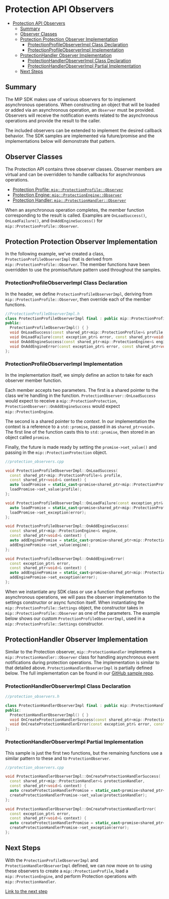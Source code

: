 # Protection API Observers

- [Protection API Observers](#protection-api-observers)
  - [Summary](#summary)
  - [Observer Classes](#observer-classes)
  - [Protection Protection Observer Implementation](#protection-protection-observer-implementation)
    - [ProtectionProfileObserverImpl Class Declaration](#protectionprofileobserverimpl-class-declaration)
    - [ProtectionProfileObserverImpl Implementation](#protectionprofileobserverimpl-implementation)
  - [ProtectionHandler Observer Implementation](#protectionhandler-observer-implementation)
    - [ProtectionHandlerObserverImpl Class Declaration](#protectionhandlerobserverimpl-class-declaration)
    - [ProtectionHandlerObserverImpl Partial Implementation](#protectionhandlerobserverimpl-partial-implementation)
  - [Next Steps](#next-steps)

## Summary

The MIP SDK makes use of various observers for to implement asynchronous operations. When constructing an object that will be loaded or added via an asynchronous operation, an `Observer` must be provided. Observers will receive the notification events related to the asynchronous operations and provide the result to the caller.

The included observers can be extended to implement the desired callback behavior. The SDK samples are implemented via future/promise and the implementations below will demonstrate that pattern.

## Observer Classes

The Protection API contains three observer classes. Observer members are virtual and can be overridden to handle callbacks for asynchronous operations.

- [Protection Profile: `mip::ProtectionProfile::Observer`](https://docs.microsoft.com/en-us/azure/information-protection/develop/mip/class_mip_ProtectionProfile_observer)
- [Protection Engine: `mip::ProtectionEngine::Observer`](https://docs.microsoft.com/en-us/azure/information-protection/develop/mip/class_mip_ProtectionEngine_observer)
- [Protection Handler: `mip::ProtectionHandler::Observer`](https://docs.microsoft.com/en-us/azure/information-protection/develop/mip/class_mip_Protectionhandler_observer)


When an asynchronous operation completes, the member function corresponding to the result is called. Examples are `OnLoadSuccess()`, `OnLoadFailure()`, and `OnAddEngineSuccess()` for `mip::ProtectionProfile::Observer`.

## Protection Protection Observer Implementation

In the following example, we've created a class, `ProtectionProfileObserverImpl` that is derived from `mip::ProtectionProfile::Observer`. The member functions have been overridden to use the promise/future pattern used throughout the samples.

### ProtectionProfileObserverImpl Class Declaration

In the header, we define `ProtectionProfileObserverImpl`, deriving from `mip::ProtectionProfile::Observer`, then override each of the member functions.

```cpp
//ProtectionProfileObserverImpl.h
class ProtectionProfileObserverImpl final : public mip::ProtectionProfile::Observer {
public:
  ProtectionProfileObserverImpl() { }
  void OnLoadSuccess(const shared_ptr<mip::ProtectionProfile>& profile, const shared_ptr<void>& context) override;
  void OnLoadFailure(const exception_ptr& error, const shared_ptr<void>& context) override;
  void OnAddEngineSuccess(const shared_ptr<mip::ProtectionEngine>& engine, const shared_ptr<void>& context) override;
  void OnAddEngineError(const exception_ptr& error, const shared_ptr<void>& context) override;
};
```

### ProtectionProfileObserverImpl Implementation

In the implementation itself, we simply define an action to take for each observer member function.

Each member accepts two parameters. The first is a shared pointer to the class we're handling in the function. `ProtectionObserver::OnLoadSuccess` would expect to receive a `mip::ProtectionProtection`, `ProtectionObserver::OnAddEngineSuccess` would expect `mip::ProtectionEngine`.

The second is a shared pointer to the *context*. In our implementation the context is a reference to a `std::promise`, passed in as `shared_ptr<void>`. The first line of the function casts this to `std::promise`, then stored in an object called `promise`.

Finally, the future is made ready by setting the `promise->set_value()` and passing in the `mip::ProtectionProtection` object.

```cpp
//protection_observers.cpp

void ProtectionProfileObserverImpl::OnLoadSuccess(
  const shared_ptr<mip::ProtectionProfile>& profile,
  const shared_ptr<void>& context) {
  auto loadPromise = static_cast<promise<shared_ptr<mip::ProtectionProfile>>*>(context.get());
  loadPromise->set_value(profile);
};

void ProtectionProfileObserverImpl::OnLoadFailure(const exception_ptr& error, const shared_ptr<void>& context) {
  auto loadPromise = static_cast<promise<shared_ptr<mip::ProtectionProfile>>*>(context.get());
  loadPromise->set_exception(error);
};

void ProtectionProfileObserverImpl::OnAddEngineSuccess(
  const shared_ptr<mip::ProtectionEngine>& engine,
  const shared_ptr<void>& context) {
  auto addEnginePromise = static_cast<promise<shared_ptr<mip::ProtectionEngine>>*>(context.get());
  addEnginePromise->set_value(engine);
};

void ProtectionProfileObserverImpl::OnAddEngineError(
  const exception_ptr& error,
  const shared_ptr<void>& context) {
  auto addEnginePromise = static_cast<promise<shared_ptr<mip::ProtectionEngine>>*>(context.get());
  addEnginePromise->set_exception(error);
};
```

When we instantiate any SDK class or use a function that performs asynchronous operations, we will pass the observer implementation to the settings constructor or async function itself. When instantiating the `mip::ProtectionProfile::Settings` object, the constructor takes in `mip::ProtectionProfile::Observer` as one of the parameters. The example below shows our custom `ProtectionProfileObserverImpl`, used in a  `mip::ProtectionProfile::Settings` constructor.

## ProtectionHandler Observer Implementation

Similar to the Protection observer, `mip::ProtectionHandler` implements a `mip::ProtectionHandler::Observer` class for handling asynchronous event notifications during protection operations. The implementation is similar to that detailed above. `ProtectionHandlerObserverImpl` is partially defined below. The full implementation can be found in our [GitHub sample repo]().

### ProtectionHandlerObserverImpl Class Declaration

```cpp
//protection_observers.h

class ProtectionHandlerObserverImpl final : public mip::ProtectionHandler::Observer {
public:
  ProtectionHandlerObserverImpl() { }
  void OnCreateProtectionHandlerSuccess(const shared_ptr<mip::ProtectionHandler>& protectionHandler, const shared_ptr<void>& context) override;
  void OnCreateProtectionHandlerError(const exception_ptr& error, const shared_ptr<void>& context) override;
};
```

### ProtectionHandlerObserverImpl Partial Implementation

This sample is just the first two functions, but the remaining functions use a similar pattern to these and to `ProtectionObserver`.

```cpp
//protection_observers.cpp

void ProtectionHandlerObserverImpl::OnCreateProtectionHandlerSuccess(
  const shared_ptr<mip::ProtectionHandler>& protectionHandler,
  const shared_ptr<void>& context) {
  auto createProtectionHandlerPromise = static_cast<promise<shared_ptr<mip::ProtectionHandler>>*>(context.get());
  createProtectionHandlerPromise->set_value(protectionHandler);
};

void ProtectionHandlerObserverImpl::OnCreateProtectionHandlerError(
  const exception_ptr& error,
  const shared_ptr<void>& context) {
  auto createProtectionHandlerPromise = static_cast<promise<shared_ptr<mip::ProtectionHandler>>*>(context.get());
  createProtectionHandlerPromise->set_exception(error);
};
```

## Next Steps

With the `ProtectionProfileObserverImpl` and `ProtectionHandlerObserverImpl` defined, we can now move on to using these observers to create a `mip::ProtectionProfile`, load a `mip::ProtectionEngine`, and perform Protection operations with `mip::ProtectionHandler`.

[Link to the next step]()